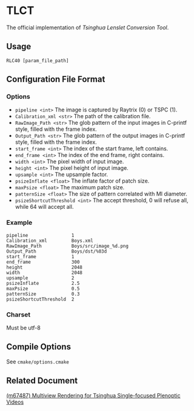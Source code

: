 # TLCT

The official implementation of *Tsinghua Lenslet Conversion Tool*.

## Usage

```shell
RLC40 [param_file_path]
```

## Configuration File Format

### Options

+ `pipeline <int>` The image is captured by Raytrix (0) or TSPC (1).
+ `Calibration_xml <str>` The path of the calibration file.
+ `RawImage_Path <str>` The glob pattern of the input images in C-printf style, filled with the frame index.
+ `Output_Path <str>` The glob pattern of the output images in C-printf style, filled with the frame index.
+ `start_frame <int>` The index of the start frame, left contains.
+ `end_frame <int>` The index of the end frame, right contains.
+ `width <int>` The pixel width of input image.
+ `height <int>` The pixel height of input image.
+ `upsample <int>` The upsample factor.
+ `psizeInflate <float>` The inflate factor of patch size.
+ `maxPsize <float>` The maximum patch size.
+ `patternSize <float>` The size of pattern correlated with MI diameter.
+ `psizeShortcutThreshold <int>` The accept threshold, 0 will refuse all, while 64 will accept all.

### Example

```
pipeline                1
Calibration_xml         Boys.xml
RawImage_Path           Boys/src/image_%d.png
Output_Path             Boys/dst/%03d
start_frame             1
end_frame               300
height                  2048
width                   2048
upsample                2
psizeInflate            2.5
maxPsize                0.5
patternSize             0.3
psizeShortcutThreshold  2
```

### Charset

Must be utf-8

## Compile Options

See `cmake/options.cmake`

## Related Document

[(m67487) Multiview Rendering for Tsinghua Single-focused Plenoptic Videos](https://dms.mpeg.expert/doc_end_user/current_document.php?id=92666)
